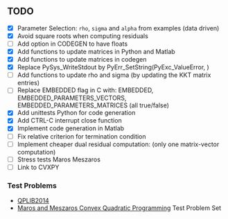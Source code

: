 ## TODO

-   [x] Parameter Selection: `rho`, `sigma` and `alpha` from examples (data driven)
-   [x] Avoid square roots when computing residuals
-   [ ] Add option in CODEGEN to have floats
-   [x] Add functions to update matrices in Python and Matlab
-   [x] Add functions to update matrices in codegen
-   [x] Replace PySys_WriteStdout by PyErr_SetString(PyExc_ValueError, <message>)
-   [ ] Add functions to update rho and sigma (by updating the KKT matrix entries)
-   [ ] Replace EMBEDDED flag in C with:  EMBEDDED, EMBEDDED_PARAMETERS_VECTORS, EMBEDDED_PARAMETERS_MATRICES (all true/false)
-   [x] Add unittests Python for code generation
-   [x] Add CTRL-C interrupt close function
-   [x] Implement code generation in Matlab
-   [ ] Fix relative criterion for termination condition
-   [ ] Implement cheaper dual residual computation: (only one matrix-vector computation)
-   [ ] Stress tests Maros Meszaros
-   [ ] Link to CVXPY

### Test Problems

-   [QPLIB2014](http://www.lamsade.dauphine.fr/QPlib2014/doku.php)
-   [Maros and Meszaros Convex Quadratic Programming](https://github.com/YimingYAN/QP-Test-Problems) Test Problem Set
